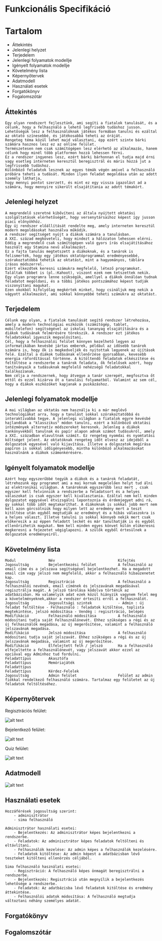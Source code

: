 # Funkcionális Specifikáció

# Tartalom

* Áttekintés
* Jelenlegi helyzet
* Terjedelem
* Jelenlegi folyamatok modellje
* Igényelt folyamatok modellje
* Követelmény lista
* Képernyőtervek
* Adatmodell
* Használati esetek
* Forgatókönyv
* Fogalomszótár

## Áttekintés

    Egy olyan rendszert fejlesztünk, ami segíti a fiatalok tanulását, és a célunk, hogy a felhasználó a lehető legfrisebb tudáshoz jusson. 
    Lehetőségük lesz a felhasználóknak játékos formában tanulni és ezáltal az oktató színesebbé, és játékosabbá teheti az óráját. 
    Rengeteg téma közül lehet majd választani, épp ezért szinte bárki számára hasznos lesz ez az online felület. 
    Természetesen nem csak számítógépen lesz elérhető az alkalmazás, hanem célunk hogy minél több platformon hozzá lehessen férni. 
    Ez a rendszer ingyenes lesz, ezért bárki bárhonnan el tudja majd érni vagy esetleg interneten keresztül beregisztrál és máris hozzá jut a legfrissebb tudáshoz. 
    Különböző feladatok lesznek az egyes témák végén amivel a felhasználó próbára teheti a tudását. Minden ilyen feladat megoldása után az adott személy láthatja, 
    hogy mennyi pontot szerzett, és mint ez egy vissza igazolást ad a számára, hogy mennyire sikerült elsajátítania az adott témakört. 


## Jelenlegi helyzet

    A megrendelő szeretné kibővíteni az általa nyújtott oktatási szolgáltatások elérhetőségét, hogy versenytársaihoz képest így jusson piaci előnyökhöz.
    Egy új rendszer előállítását rendelte meg, amely interneten keresztül modern megoldásokat használva működik.
    A rendszer segítséget nyújt a diákok számára a tanulásban.
    A XXI. század megköveteli, hogy mindezt a hálózaton lehessen elérni.
    Eddig a megrendelő csak számítógépen való gyors írás elsajátításához használt egy Stamina nevű alkalmazást.
    Ez a fajta tanulás megtetszett a diákoknak, és a tanárok is felismerték, hogy egy játékos oktatóprogrammal eredményesebbé, szórakoztatóbbá tehetik az oktatást, mint a hagyományos, táblára írásos módszerrel.
    Ezért elkezdtek keresni számukra megfelelő, létező programokat. Találtak többet is (pl.:Kahoot), viszont ezek nem tetszettek nekik.
    Egy olyan programra lenne szükségük, amellyel a diákok önnálóan tudnak feladatot megoldani, és a többi játékos pontszámához képest tudják viszonyítani magukat.
    Ezen okokból kifolyólag megkértek minket, hogy csináljuk meg nekik a vágyott alkalmazást, ami sokkal könnyebbé teheti számukra az oktatást.




## Terjedelem

    Célunk egy olyan, a fiatalok tanulását segítő rendszer létrehozása, amely a modern technológiai eszközök (számítógép, tablet, mobiltelefon) segítségével az iskolai tananyag elsajátítására és a diákok tudásának felmérésére törekszik. A rendszer ezt játékos feladatokkal igyeszik megvalósítani.
    Cél, hogy a felhasználói felület könnyen kezelhető legyen az informatikában kevésbé jártas emberek, például az idősebb tanárok számára is, hogy ők is megkedveljék és nyitottak legyenek az újítások felé. Ezáltal a diákok tudásának ellenőrzése gyorsabban, kevesebb energia ráfordítással történne. A kitöltendő feladatok elkészítése és feltöltése a rendszerbe a tanárok feladata, ők felelősek azért, hogy tanítványaik a tudásuknak megfelelő nehézségű feladatokkal találkozzanak.
    Nem célja a rendszernek, hogy átvegye a tanár szerepét, megfosztva őt ettől és ezzel kizárva őt a tanulási folyamatból. Valamint az sem cél, hogy a diákok eszközöket kapjanak a puskázáshoz.


## Jelenlegi folyamatok modellje

    A mai világban az oktatás nem használja ki a már meglévő technológiákat arra, hogy a tanulást sokkal szórakoztatóbbá és interaktívabbá tegye. A jelenlegi világban a fiatalok egyre kevésbé hajlandóak a "klasszikus" módon tanulni, ezért a különböző oktatási intézmények alternatív módszereket keresnek. Jelenleg a diákok tankönyvekből tanulnak és papír alapon adnak számot tudásukról, amely a XXI. században elavultnak számít. Ez rengeteg nyomdai és nyomtatási költséget jelent. Az oktatóknak rengeteg időt elvesz az idejéből a dolgozatok egyesével való kijavítása. Illetve a dolgozatok megírása papíron is sokkal időigényesebb, mintha különböző alkalmazásokat használnánk a diákok számonkérésére.
    
## Igényelt folyamatok modellje

    Azért hogy egyszerűbbé tegyük a diákok és a tanárok feladatát, létrehozunk egy programot ami a mai kornak megelelően helyt tud álni az elektronikai világban. A tanároknak egyszerűbb lesz mert , csak egyszer kell felvinniük a rendszerbe a feladatsort és a helyes válaszokat is csak egyszer kell kiválasztania. Ezáltal nem kell minden dolgozatot eggysével étvizsgálni lepontoznia és érdemjegyet adni rá, gy sokkal több időt megtakaríthat. A diákoknak is sokkal jobb mert nem kell azon görcsölniük hogy milyen lett az eredmény mert a teszt kitöltése után egyből megtudják az eredményt és a hibás válaszokra is a helyes választ. Illetve tanulni is sokkal könnyeb nekik mert csak előkeresik a az éppen feladott leckét és már tanulhatják is és egyből ellenőrizhetik magukat. Nem kell minden egyes könvet külön elükeresni megkeresni a fejezetet végiglapozni. A szülők egyből értesülnek a dolgozatok eredményeiről.

## Követelmény lista


	Modul				Név								Kifejtés
	Jogosultság			Bejelentkezési felület			A felhasználó az email címe és a jelszava segítségével bejelentkezhet. Ha a megadott email cím vagy jelszó nem megfelelő, akkor a felhasználó hibaüzenetet kap.
	Jogosultság			Regisztráció					A felhasználó a felhasználói nevének, email címének és jelszavának megadásával regisztrálja magát. A jelszó tárolása kódolva történik az adatbázisban. Ha valamelyik adat ezek közül hiányzik vagynem felel meg a követelményeknek,akkor a rendszer értesíti erről a felhasználót.
	Jogosultság			Jogosultsági szintek			- Admin : új feladat feltöltése - Felhasználó : feladatok kitöltése, toplista megtekintése, jelszó módosítása - Vendég : regisztráció, belépés
	Modifikáció			Felhasználó módosítása			A felhasználó módosítani tudja saját Felhasználónevét. Ehhez szükséges a régi és az új felhasználók megadása, az új megerősítése, valamint a felhasználó jelszavának megadása.
	Modifikáció			Jelszó módosítása				A felhasználó módosítani tudja saját jelszavát. Ehhez szükséges a régi és az új jelszavának megadása, valamint az új megerősítése.
	Modifikáció			Elfelejtett felh / jelszó		Ha a felhasználó elfejeltette a felhasználónevét, vagy jelszavát akkor ezzel az opcióval egy Adminhoz tud fordulni.
	Feladattípus		Akasztófa
	Feladattípus		Memóriajáték
	Feladattípus
	Feladattípus		Kérdez-Felelek
	Jogosultság			Admin felület					Felület az admin fiókkal rendelkező felhasználó számára. Tartalmaz egy felületet az új feladatok feltöltéséhez.




## Képernyőtervek

 Regisztrációs felület:

![alt text](https://github.com/gitjuzer/EGER_2019_2_Lev_A/blob/develop/images/registration.png "Registration")

Bejelentkező felület:

![alt text](https://github.com/gitjuzer/EGER_2019_2_Lev_A/blob/develop/images/login.png "Login")

Quiz felület:

![alt text](https://github.com/gitjuzer/EGER_2019_2_Lev_A/blob/develop/images/quiz.png "Quiz")	
	

## Adatmodell

![alt text](https://github.com/gitjuzer/EGER_2019_2_Lev_A/blob/develop/images/datamodel.png "Data model")	




## Használati esetek

    Hozzáférések jogosultság szerint:
        - adminisztrátor
        - sima felhasználó
    
    Adminisztrátor használati esetei:
        - Bejelentkezés: Az adminisztrátor képes bejelentkezni a rendszerbe.
        - Feladatok: Az adminisztrátor képes feladatok feltölteni és eltávlítani.
        - Felhasználók kezelése: Az admin képes a felhasználók kezelésére.
        - Feladatok kitöltése: Az admin képest a adatbázisban lévő teszteket kitölteni ellenörzés céljából.

    Sima felhasználó használati esetei:
        - Regisztráció: A felhasználó képes önmagát beregisztrálni a rendszerbe.
        - Bejelentkezés: Regisztráció után megnyílik a bejelentkezés lehetősége a rendszerbe.
        - Feladatok: Az adatbázisba lévő feladatok kitöltése és eredmény áttekintése.
        - Felhasználói adatok módosítása: A felhasználó megtudja változtani néhány személyes adatát.





## Forgatókönyv






## Fogalomszótár